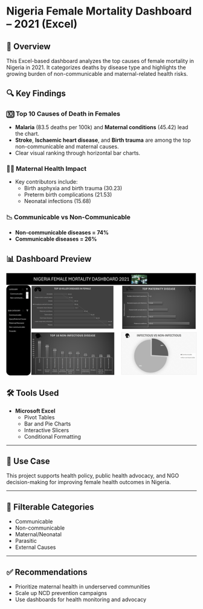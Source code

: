 # Nigeria Female Mortality Dashboard – 2021 (Excel)

## 📌 Overview  
This Excel-based dashboard analyzes the top causes of female mortality in Nigeria in 2021. It categorizes deaths by disease type and highlights the growing burden of non-communicable and maternal-related health risks.

## 🔍 Key Findings

### 🔟 Top 10 Causes of Death in Females
- **Malaria** (83.5 deaths per 100k) and **Maternal conditions** (45.42) lead the chart.
- **Stroke**, **Ischaemic heart disease**, and **Birth trauma** are among the top non-communicable and maternal causes.
- Clear visual ranking through horizontal bar charts.

### 👩‍🍼 Maternal Health Impact
- Key contributors include:
  - Birth asphyxia and birth trauma (30.23)
  - Preterm birth complications (21.53)
  - Neonatal infections (15.68)

### 📉 Communicable vs Non-Communicable
- **Non-communicable diseases = 74%**
- **Communicable diseases = 26%**

## 📊 Dashboard Preview  
![Female Mortality Dashboard](https://github.com/Bees-png/Female-Mortality-Dashboard-Excel/blob/main/MOTALITY.png.jpg)


## 🛠️ Tools Used  
- **Microsoft Excel**
  - Pivot Tables
  - Bar and Pie Charts
  - Interactive Slicers
  - Conditional Formatting

---

## 🎯 Use Case  
This project supports health policy, public health advocacy, and NGO decision-making for improving female health outcomes in Nigeria.

---

## 📂 Filterable Categories
- Communicable
- Non-communicable
- Maternal/Neonatal
- Parasitic
- External Causes

---

## ✅ Recommendations
- Prioritize maternal health in underserved communities
- Scale up NCD prevention campaigns
- Use dashboards for health monitoring and advocacy

